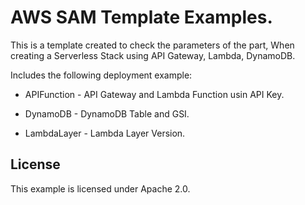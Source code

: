 # AWS SAM Template Examples.

This is a template created to check the parameters of the part,
When creating a Serverless Stack using API Gateway, Lambda, DynamoDB.

Includes the following deployment example:

* APIFunction - API Gateway and Lambda Function usin API Key.

* DynamoDB - DynamoDB Table and GSI.

* LambdaLayer - Lambda Layer Version.

## License

This example is licensed under Apache 2.0.
